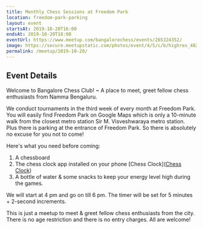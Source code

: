 ```yaml
---
title: Monthly Chess Sessions at Freedom Park
location: freedom-park-parking
layout: event
startsAt: 2019-10-20T16:00
endsAt: 2019-10-20T18:00
eventUrl: https://www.meetup.com/bangalorechess/events/265324352/
image: https://secure.meetupstatic.com/photos/event/4/5/c/b/highres_482177867.jpeg
permalink: /meetup/2019-10-20/
---
```

## Event Details
Welcome to Bangalore Chess Club! ~ A place to meet, greet fellow chess enthusiasts from Namma Bengaluru.

We conduct tournaments in the third week of every month at Freedom Park. You will easily find Freedom Park on Google Maps which is only a 10-minute walk from the closest metro station Sir M. Visveshwaraya metro station. Plus there is parking at the entrance of Freedom Park. So there is absolutely no excuse for you not to come!

Here's what you need before coming:
1. A chessboard
1. The chess clock app installed on your phone
[Chess Clock]([Chess Clock](https://play.google.com/store/apps/details?id=com.chess.clock))
1. A bottle of water & some snacks to keep your energy level high during the games.

We will start at 4 pm and go on till 6 pm. The timer will be set for 5 minutes + 2-second increments.

This is just a meetup to meet & greet fellow chess enthusiasts from the city. There is no age restriction and there is no entry charges. All are welcome!




